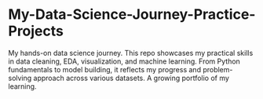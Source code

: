 # My-Data-Science-Journey-Practice-Projects
My hands-on data science journey. This repo showcases my practical skills in data cleaning, EDA, visualization, and machine learning. From Python fundamentals to model building, it reflects my progress and problem-solving approach across various datasets. A growing portfolio of my learning.
